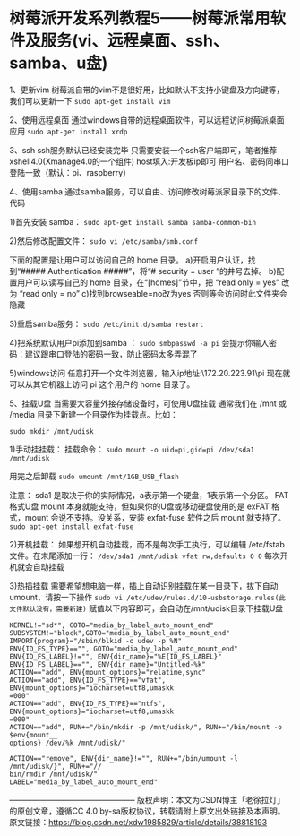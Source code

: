 # 树莓派开发系列教程5——树莓派常用软件及服务(vi、远程桌面、ssh、samba、u盘)

1、更新vim
树莓派自带的vim不是很好用，比如默认不支持小键盘及方向键等，我们可以更新一下
`sudo apt-get install vim`

2、使用远程桌面
通过windows自带的远程桌面软件，可以远程访问树莓派桌面应用
`sudo apt-get install xrdp`



3、ssh
ssh服务默认已经安装完毕
只需要安装一个ssh客户端即可，笔者推荐xshell4.0(Xmanage4.0的一个组件)
host填入:开发板ip即可
用户名、密码同串口登陆一致（默认：pi、raspberry）

4、使用samba
通过samba服务，可以自由、访问修改树莓派家目录下的文件、代码

1)首先安装 samba：
`sudo apt-get install samba samba-common-bin`

2)然后修改配置文件：
`sudo vi /etc/samba/smb.conf`

下面的配置是让用户可以访问自己的 home 目录。
a)开启用户认证，找到“##### Authentication #####”，将“#  security = user ”的井号去掉。
b)配置用户可以读写自己的 home 目录，在“[homes]”节中，把 “read only = yes” 改为 “read only = no”
c)找到browseable=no改为yes 否则等会访问时此文件夹会隐藏

3)重启samba服务：
`sudo /etc/init.d/samba restart`

4)把系统默认用户pi添加到samba ：
`sudo smbpasswd -a pi`
会提示你输入密码：建议跟串口登陆的密码一致，防止密码太多弄混了

5)windows访问
任意打开一个文件浏览器，输入ip地址:\\172.20.223.91\pi
现在就可以从其它机器上访问 pi 这个用户的 home 目录了。



5、挂载U盘
当需要大容量外接存储设备时，可使用U盘挂载
通常我们在 /mnt 或 /media 目录下新建一个目录作为挂载点。比如：

`sudo mkdir /mnt/udisk`

1)手动挂挂载：
挂载命令：
`sudo mount -o uid=pi,gid=pi /dev/sda1 /mnt/udisk`

用完之后卸载
`sudo umount /mnt/1GB_USB_flash`

注意：
sda1 是取决于你的实际情况，a表示第一个硬盘，1表示第一个分区。
FAT 格式U盘 mount 本身就能支持，但如果你的U盘或移动硬盘使用的是 exFAT 格式，mount 会说不支持。没关系，安装 exfat-fuse 软件之后 mount 就支持了。
`sudo apt-get install exfat-fuse`

2)开机挂载：
如果想开机自动挂载，而不是每次手工执行，可以编辑 /etc/fstab 文件。在末尾添加一行：
`/dev/sda1 /mnt/udisk vfat rw,defaults 0 0`
每次开机就会自动挂载

3)热插挂载
需要希望想电脑一样，插上自动识别挂载在某一目录下，拔下自动umount，请按一下操作
`sudo vi /etc/udev/rules.d/10-usbstorage.rules(此文件默认没有，需要新建)`
赋值以下内容即可，会自动在/mnt/udisk目录下挂载U盘

    KERNEL!="sd*", GOTO="media_by_label_auto_mount_end"
    SUBSYSTEM!="block",GOTO="media_by_label_auto_mount_end"
    IMPORT{program}="/sbin/blkid -o udev -p %N"
    ENV{ID_FS_TYPE}=="", GOTO="media_by_label_auto_mount_end"
    ENV{ID_FS_LABEL}!="", ENV{dir_name}="%E{ID_FS_LABEL}"
    ENV{ID_FS_LABEL}=="", ENV{dir_name}="Untitled-%k"
    ACTION=="add", ENV{mount_options}="relatime,sync"
    ACTION=="add", ENV{ID_FS_TYPE}=="vfat", ENV{mount_options}="iocharset=utf8,umaskk
    =000"
    ACTION=="add", ENV{ID_FS_TYPE}=="ntfs", ENV{mount_options}="iocharset=utf8,umaskk
    =000"
    ACTION=="add", RUN+="/bin/mkdir -p /mnt/udisk/", RUN+="/bin/mount -o $env{mount__
    options} /dev/%k /mnt/udisk/"
     
    ACTION=="remove", ENV{dir_name}!="", RUN+="/bin/umount -l /mnt/udisk/}", RUN+="//
    bin/rmdir /mnt/udisk/"
    LABEL="media_by_label_auto_mount_end"
 ———————————————— 
版权声明：本文为CSDN博主「老徐拉灯」的原创文章，遵循CC 4.0 by-sa版权协议，转载请附上原文出处链接及本声明。
原文链接：https://blog.csdn.net/xdw1985829/article/details/38818193